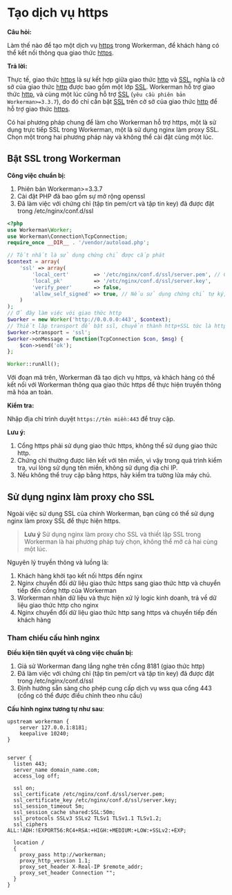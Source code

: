 # Tạo dịch vụ https

**Câu hỏi:**

Làm thế nào để tạo một dịch vụ [https](https://baike.baidu.com/item/https) trong Workerman, để khách hàng có thể kết nối thông qua giao thức [https](https://baike.baidu.com/item/https).


**Trả lời:**

Thực tế, giao thức [https](https://baike.baidu.com/item/https) là sự kết hợp giữa giao thức [http](https://baike.baidu.com/item/http) và [SSL](https://baike.baidu.com/item/ssl), nghĩa là cở sở của giao thức [http](https://baike.baidu.com/item/http) được bao gồm một lớp [SSL](https://baike.baidu.com/item/ssl). Workerman hỗ trợ giao thức [http](https://baike.baidu.com/item/http), và cùng một lúc cũng hỗ trợ [SSL](https://baike.baidu.com/item/ssl) (```yêu cầu phiên bản Workerman>=3.3.7```), do đó chỉ cần bật [SSL](https://baike.baidu.com/item/ssl) trên cở sở của giao thức [http](https://baike.baidu.com/item/http) để hỗ trợ giao thức [https](https://baike.baidu.com/item/https).

Có hai phương pháp chung để làm cho Workerman hỗ trợ https, một là sử dụng trực tiếp SSL trong Workerman, một là sử dụng nginx làm proxy SSL. Chọn một trong hai phương pháp này và không thể cài đặt cùng một lúc.

## Bật SSL trong Workerman

**Công việc chuẩn bị:**

1. Phiên bản Workerman>=3.3.7
2. Cài đặt PHP đã bao gồm sự mở rộng openssl
3. Đã làm việc với chứng chỉ (tập tin pem/crt và tập tin key) đã được đặt trong /etc/nginx/conf.d/ssl

```php
<?php
use Workerman\Worker;
use Workerman\Connection\TcpConnection;
require_once __DIR__ . '/vendor/autoload.php';

// Tốt nhất là sử dụng chứng chỉ được cấp phát
$context = array(
    'ssl' => array(
        'local_cert'        => '/etc/nginx/conf.d/ssl/server.pem', // Có thể sử dụng tập tin crt
        'local_pk'          => '/etc/nginx/conf.d/ssl/server.key',
        'verify_peer'       => false,
        'allow_self_signed' => true, // Nếu sử dụng chứng chỉ tự ký, cần bật tùy chọn này
    )
);
// Ở đây làm việc với giao thức http
$worker = new Worker('http://0.0.0.0:443', $context);
// Thiết lập transport để bật ssl, chuyển thành http+SSL tức là https
$worker->transport = 'ssl';
$worker->onMessage = function(TcpConnection $con, $msg) {
    $con->send('ok');
};

Worker::runAll();
```

Với đoạn mã trên, Workerman đã tạo dịch vụ https, và khách hàng có thể kết nối với Workerman thông qua giao thức https để thực hiện truyền thông mã hóa an toàn.

**Kiểm tra:**

Nhập địa chỉ trình duyệt ```https://tên miền:443``` để truy cập.

**Lưu ý:**

1. Cổng https phải sử dụng giao thức https, không thể sử dụng giao thức http.
2. Chứng chỉ thường được liên kết với tên miền, vì vậy trong quá trình kiểm tra, vui lòng sử dụng tên miền, không sử dụng địa chỉ IP.
3. Nếu không thể truy cập bằng https, hãy kiểm tra tường lửa máy chủ.


## Sử dụng nginx làm proxy cho SSL

Ngoài việc sử dụng SSL của chính Workerman, bạn cũng có thể sử dụng nginx làm proxy SSL để thực hiện https.

> **Lưu ý**
> Sử dụng nginx làm proxy cho SSL và thiết lập SSL trong Workerman là hai phương pháp tuỳ chọn, không thể mở cả hai cùng một lúc.

Nguyên lý truyền thông và luồng là:

1. Khách hàng khởi tạo kết nối https đến nginx
2. Nginx chuyển đổi dữ liệu giao thức https sang giao thức http và chuyển tiếp đến cổng http của Workerman
3. Workerman nhận dữ liệu và thực hiện xử lý logic kinh doanh, trả về dữ liệu giao thức http cho nginx
4. Nginx chuyển đổi dữ liệu giao thức http sang https và chuyển tiếp đến khách hàng


### Tham chiếu cấu hình nginx
**Điều kiện tiên quyết và công việc chuẩn bị:**

1. Giả sử Workerman đang lắng nghe trên cổng 8181 (giao thức http)
2. Đã làm việc với chứng chỉ (tập tin pem/crt và tập tin key) đã được đặt trong /etc/nginx/conf.d/ssl
3. Định hướng sẵn sàng cho phép cung cấp dịch vụ wss qua cổng 443 (cổng có thể được điều chỉnh theo nhu cầu)

**Cấu hình nginx tương tự như sau**:
```
upstream workerman {
    server 127.0.0.1:8181;
    keepalive 10240;
}


server {
  listen 443;
  server_name domain_name.com;
  access_log off;
  
  ssl on;
  ssl_certificate /etc/nginx/conf.d/ssl/server.pem;
  ssl_certificate_key /etc/nginx/conf.d/ssl/server.key;
  ssl_session_timeout 5m;
  ssl_session_cache shared:SSL:50m;
  ssl_protocols SSLv3 SSLv2 TLSv1 TLSv1.1 TLSv1.2;
  ssl_ciphers ALL:!ADH:!EXPORT56:RC4+RSA:+HIGH:+MEDIUM:+LOW:+SSLv2:+EXP;

  location /
  {
    proxy_pass http://workerman;
    proxy_http_version 1.1;
    proxy_set_header X-Real-IP $remote_addr;
    proxy_set_header Connection "";
  }
}
```
